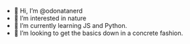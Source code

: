 - 👋 Hi, I’m @odonatanerd
- 👀 I’m interested in nature
- 🌱 I’m currently learning JS and Python.
- 💞️ I’m looking to get the basics down in a concrete fashion.


<!---
odonatanerd/odonatanerd is a ✨ special ✨ repository because its `README.md` (this file) appears on your GitHub profile.
You can click the Preview link to take a look at your changes.
--->
